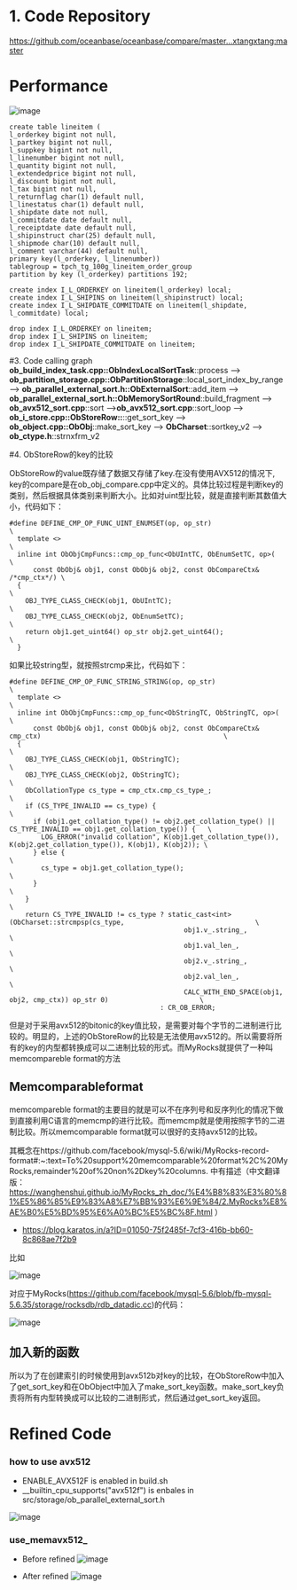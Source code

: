 # 1. Code Repository

https://github.com/oceanbase/oceanbase/compare/master...xtangxtang:master

# Performance

![image](https://user-images.githubusercontent.com/3771594/163766722-5a322b46-b1c9-40fa-8e74-72c27a3483e3.png)


    create table lineitem (
    l_orderkey bigint not null,
    l_partkey bigint not null,
    l_suppkey bigint not null,
    l_linenumber bigint not null,
    l_quantity bigint not null,
    l_extendedprice bigint not null,
    l_discount bigint not null,
    l_tax bigint not null,
    l_returnflag char(1) default null,
    l_linestatus char(1) default null,
    l_shipdate date not null,
    l_commitdate date default null,
    l_receiptdate date default null,
    l_shipinstruct char(25) default null,
    l_shipmode char(10) default null,
    l_comment varchar(44) default null,
    primary key(l_orderkey, l_linenumber))
    tablegroup = tpch_tg_100g_lineitem_order_group
    partition by key (l_orderkey) partitions 192;
    
    create index I_L_ORDERKEY on lineitem(l_orderkey) local;
    create index I_L_SHIPINS on lineitem(l_shipinstruct) local;
    create index I_L_SHIPDATE_COMMITDATE on lineitem(l_shipdate, l_commitdate) local;
    
    drop index I_L_ORDERKEY on lineitem;
    drop index I_L_SHIPINS on lineitem;
    drop index I_L_SHIPDATE_COMMITDATE on lineitem;    
    
    
#3. Code calling graph
**ob_build_index_task.cpp::ObIndexLocalSortTask**::process --> **ob_partition_storage.cpp::ObPartitionStorage**::local_sort_index_by_range --> **ob_parallel_external_sort.h::ObExternalSort**::add_item --> **ob_parallel_external_sort.h::ObMemorySortRound**::build_fragment  --> **ob_avx512_sort.cpp**::sort -->**ob_avx512_sort.cpp**::sort_loop --> **ob_i_store.cpp::ObStoreRow::**::get_sort_key --> **ob_object.cpp::ObObj**::make_sort_key --> **ObCharset**::sortkey_v2 --> **ob_ctype.h**::strnxfrm_v2

#4. ObStoreRow的key的比较

ObStoreRow的value既存储了数据又存储了key.在没有使用AVX512的情况下, key的compare是在ob_obj_compare.cpp中定义的。具体比较过程是判断key的类别，然后根据具体类别来判断大小。比如对uint型比较，就是直接判断其数值大小，代码如下：

    #define DEFINE_CMP_OP_FUNC_UINT_ENUMSET(op, op_str)                          \
      template <>                                                                \
      inline int ObObjCmpFuncs::cmp_op_func<ObUIntTC, ObEnumSetTC, op>(          \
          const ObObj& obj1, const ObObj& obj2, const ObCompareCtx& /*cmp_ctx*/) \
      {                                                                          \
        OBJ_TYPE_CLASS_CHECK(obj1, ObUIntTC);                                    \
        OBJ_TYPE_CLASS_CHECK(obj2, ObEnumSetTC);                                 \
        return obj1.get_uint64() op_str obj2.get_uint64();                       \
      }

如果比较string型，就按照strcmp来比，代码如下：

    #define DEFINE_CMP_OP_FUNC_STRING_STRING(op, op_str)                                                                  \
      template <>                                                                                                         \
      inline int ObObjCmpFuncs::cmp_op_func<ObStringTC, ObStringTC, op>(                                                  \
          const ObObj& obj1, const ObObj& obj2, const ObCompareCtx& cmp_ctx)                                              \
      {                                                                                                                   \
        OBJ_TYPE_CLASS_CHECK(obj1, ObStringTC);                                                                           \
        OBJ_TYPE_CLASS_CHECK(obj2, ObStringTC);                                                                           \
        ObCollationType cs_type = cmp_ctx.cmp_cs_type_;                                                                   \
        if (CS_TYPE_INVALID == cs_type) {                                                                                 \
          if (obj1.get_collation_type() != obj2.get_collation_type() || CS_TYPE_INVALID == obj1.get_collation_type()) {   \
            LOG_ERROR("invalid collation", K(obj1.get_collation_type()), K(obj2.get_collation_type()), K(obj1), K(obj2)); \
          } else {                                                                                                        \
            cs_type = obj1.get_collation_type();                                                                          \
          }                                                                                                               \
        }                                                                                                                 \
        return CS_TYPE_INVALID != cs_type ? static_cast<int>(ObCharset::strcmpsp(cs_type,                                 \
                                                obj1.v_.string_,                                                          \
                                                obj1.val_len_,                                                            \
                                                obj2.v_.string_,                                                          \
                                                obj2.val_len_,                                                            \
                                                CALC_WITH_END_SPACE(obj1, obj2, cmp_ctx)) op_str 0)                       \
                                          : CR_OB_ERROR;  
                                          
但是对于采用avx512的bitonic的key值比较，是需要对每个字节的二进制进行比较的。明显的，上述的ObStoreRow的比较是无法使用avx512的。所以需要将所有的key的内型都转换成可以二进制比较的形式。而MyRocks就提供了一种叫memcompareble format的方法
  
## Memcomparableformat

memcompareble format的主要目的就是可以不在序列号和反序列化的情况下做到直接利用C语言的memcmp的进行比较。而memcmp就是使用按照字节的二进制比较。所以memcomparable format就可以很好的支持avx512的比较。

其概念在https://github.com/facebook/mysql-5.6/wiki/MyRocks-record-format#:~:text=To%20support%20memcomparable%20format%2C%20MyRocks,remainder%20of%20non%2Dkey%20columns. 中有描述（中文翻译版：https://wanghenshui.github.io/MyRocks_zh_doc/%E4%B8%83%E3%80%81%E5%86%85%E9%83%A8%E7%BB%93%E6%9E%84/2.MyRocks%E8%AE%B0%E5%BD%95%E6%A0%BC%E5%BC%8F.html ）

* https://blog.karatos.in/a?ID=01050-75f2485f-7cf3-416b-bb60-8c868ae7f2b9

比如

![image](https://user-images.githubusercontent.com/3771594/162111330-534ff8ea-bb5b-4092-bae5-9f5a0289862e.png)

对应于MyRocks(https://github.com/facebook/mysql-5.6/blob/fb-mysql-5.6.35/storage/rocksdb/rdb_datadic.cc)的代码：

![image](https://user-images.githubusercontent.com/3771594/162111561-f7adb9f0-d32f-4e99-9119-194ccdd065d0.png)

## 加入新的函数

所以为了在创建索引的时候使用到avx512b对key的比较，在ObStoreRow中加入了get_sort_key和在ObObject中加入了make_sort_key函数。make_sort_key负责将所有内型转换成可以比较的二进制形式，然后通过get_sort_key返回。

# Refined Code
### how to use avx512

* ENABLE_AVX512F is enabled in build.sh
* __builtin_cpu_supports("avx512f") is enbales in src/storage/ob_parallel_external_sort.h

![image](https://user-images.githubusercontent.com/3771594/162872922-4132b618-5589-4a99-888b-49db3ba44d27.png)


### use_memavx512_

* Before refined
![image](https://user-images.githubusercontent.com/3771594/161369531-1da69158-5f44-4be8-ab50-5fa0141d1f6a.png)

* After refined
![image](https://user-images.githubusercontent.com/3771594/162873248-609ed44c-ce58-42d6-9cdb-37f78f5f4080.png)




